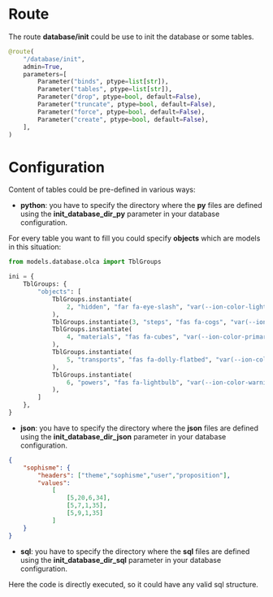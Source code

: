 # Route

The route **database/init** could be use to init the database or some tables.

```py 
@route(
    "/database/init",
    admin=True,
    parameters=[
        Parameter("binds", ptype=list[str]),
        Parameter("tables", ptype=list[str]),
        Parameter("drop", ptype=bool, default=False),
        Parameter("truncate", ptype=bool, default=False),
        Parameter("force", ptype=bool, default=False),
        Parameter("create", ptype=bool, default=False),
    ],
)
```

# Configuration

Content of tables could be pre-defined in various ways:

- **python**: you have to specify the directory where the **py** files are defined using the **init_database_dir_py** parameter in your database configuration.

For every table you want to fill you could specify **objects** which are models in this situation:

```py
from models.database.olca import TblGroups

ini = {
    TblGroups: {
        "objects": [
            TblGroups.instantiate(
                2, "hidden", "far fa-eye-slash", "var(--ion-color-light)"
            ),
            TblGroups.instantiate(3, "steps", "fas fa-cogs", "var(--ion-color-danger)"),
            TblGroups.instantiate(
                4, "materials", "fas fa-cubes", "var(--ion-color-primary)"
            ),
            TblGroups.instantiate(
                5, "transports", "fas fa-dolly-flatbed", "var(--ion-color-secondary)"
            ),
            TblGroups.instantiate(
                6, "powers", "fas fa-lightbulb", "var(--ion-color-warning)"
            ),
        ]
    },
}
```

- **json**: you have to specify the directory where the **json** files are defined using the **init_database_dir_json** parameter in your database configuration.

```json
{
    "sophisme": {
        "headers": ["theme","sophisme","user","proposition"],
        "values":
            [
                [5,20,6,34],
                [5,7,1,35],
                [5,9,1,35]
            ]
    }
}
```

- **sql**: you have to specify the directory where the **sql** files are defined using the **init_database_dir_sql** parameter in your database configuration.

Here the code is directly executed, so it could have any valid sql structure.

```sql

```